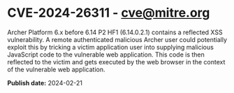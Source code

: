 # CVE-2024-26311 - cve@mitre.org

Archer Platform 6.x before 6.14 P2 HF1 (6.14.0.2.1) contains a reflected XSS vulnerability. A remote authenticated malicious Archer user could potentially exploit this by tricking a victim application user into supplying malicious JavaScript code to the vulnerable web application. This code is then reflected to the victim and gets executed by the web browser in the context of the vulnerable web application.

**Publish date:** 2024-02-21
